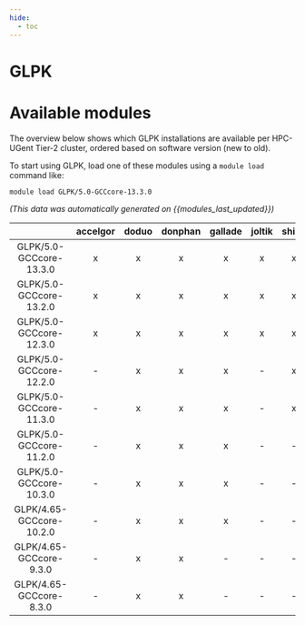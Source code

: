 ```yaml
---
hide:
  - toc
---
```


GLPK
====

# Available modules


The overview below shows which GLPK installations are available per HPC-UGent Tier-2 cluster, ordered based on software version (new to old).

To start using GLPK, load one of these modules using a `module load` command like:

```shell
module load GLPK/5.0-GCCcore-13.3.0
```

*(This data was automatically generated on {{modules_last_updated}})*  

| |accelgor|doduo|donphan|gallade|joltik|shinx|
| :---: | :---: | :---: | :---: | :---: | :---: | :---: |
|GLPK/5.0-GCCcore-13.3.0|x|x|x|x|x|x|
|GLPK/5.0-GCCcore-13.2.0|x|x|x|x|x|x|
|GLPK/5.0-GCCcore-12.3.0|x|x|x|x|x|x|
|GLPK/5.0-GCCcore-12.2.0|-|x|x|x|-|x|
|GLPK/5.0-GCCcore-11.3.0|-|x|x|x|-|x|
|GLPK/5.0-GCCcore-11.2.0|-|x|x|x|-|-|
|GLPK/5.0-GCCcore-10.3.0|-|x|x|x|-|-|
|GLPK/4.65-GCCcore-10.2.0|-|x|x|x|-|-|
|GLPK/4.65-GCCcore-9.3.0|-|x|x|-|-|-|
|GLPK/4.65-GCCcore-8.3.0|-|x|x|-|-|-|
